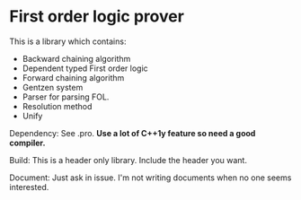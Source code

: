 
First order logic prover
==============
This is a library which contains:

 - Backward chaining algorithm
 - Dependent typed First order logic 
 - Forward chaining algorithm
 - Gentzen system
 - Parser for parsing FOL.
 - Resolution method
 - Unify

Dependency: See .pro. **Use a lot of C++1y feature so need a good compiler.**

Build: This is a header only library. Include the header you want.

Document: Just ask in issue. I'm not writing documents when no one seems interested.
